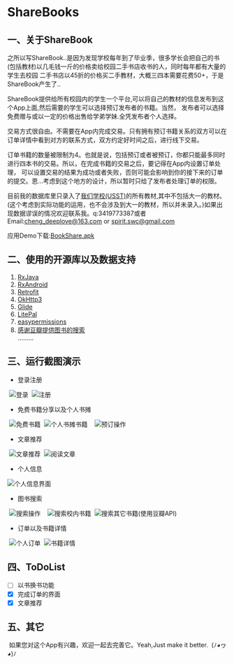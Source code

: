 # ShareBooks
 ## 一、关于ShareBook
之所以写ShareBook..是因为发现学校每年到了毕业季，很多学长会把自己的书(包括教材)以几毛钱一斤的价格卖给校园二手书店收书的人，同时每年都有大量的学生去校园
二手书店以45折的价格买二手教材，大概三四本需要花费50+，于是ShareBook产生了..  

ShareBook提供给所有校园内的学生一个平台,可以将自己的教材的信息发布到这个App上面,然后需要的学生可以选择预订发布者的书籍。当然，
发布者可以选择免费赠与或以一定的价格出售给学弟学妹.全凭发布者个人选择。  

交易方式很自由。不需要在App内完成交易。只有拥有预订书籍关系的双方可以在订单详情中看到对方的联系方式，双方约定好时间之后，进行线下交易。  

订单书籍的数量被限制为4。也就是说，包括预订或者被预订，你都只能最多同时进行四本书的交易。所以，在完成书籍的交易之后，要记得在App内设置订单处理，
可以设置交易的结果为成功或者失败，否则可能会影响到你的接下来的订单的提交。恩...考虑到这个地方的设计，所以暂时只给了发布者处理订单的权限。   

目前我的数据库里只录入了[我们学校(USST)](http://www.usst.edu.cn/)的所有教材,其中不包括大一的教材。(这个考虑到实际功能的运用，也不会涉及到大一的教材，所以并未录入。)如果出现数据谬误的情况欢迎联系我。q:3419773387或者Email:cheng_deeplove@163.com or spirit.swc@gmail.com

应用Demo下载:[BookShare.apk](https://github.com/cheng-github/ShareBooks/raw/master/%E5%BA%94%E7%94%A8Demo/BookShare.apk)

## 二、使用的开源库以及数据支持
1. [RxJava ](https://github.com/ReactiveX/RxJava)
2. [RxAndroid](https://github.com/ReactiveX/RxAndroid)
3. [Retrofit](https://github.com/square/retrofit)
4. [OkHttp3](https://github.com/square/okhttp)
5. [Glide](https://github.com/bumptech/glide)
6. [LitePal](https://github.com/LitePalFramework/LitePal)
7. [easypermissions](https://github.com/googlesamples/easypermissions)
8. [感谢豆瓣提供图书的搜索](https://developers.douban.com/wiki/?title=book_v2#get_book_search)  
.........  
## 三、运行截图演示
 * 登录注册  
 
  ![登录](https://github.com/cheng-github/ShareBooks/blob/master/screenshots/login.png)
  ![注册](https://github.com/cheng-github/ShareBooks/blob/master/screenshots/register.png)
  
* 免费书籍分享以及个人书摊  

  ![免费书籍](https://github.com/cheng-github/ShareBooks/blob/master/screenshots/freepage.png)
  ![个人书摊书籍](https://github.com/cheng-github/ShareBooks/blob/master/screenshots/stallpage.png)  
  ![预订操作](https://github.com/cheng-github/ShareBooks/blob/master/screenshots/orderaction.png)
  
* 文章推荐

  ![文章推荐](https://github.com/cheng-github/ShareBooks/blob/master/screenshots/articlerRecommend.png)
  ![阅读文章](https://github.com/cheng-github/ShareBooks/blob/master/screenshots/articlecontent.png)

* 个人信息

 ![个人信息界面](https://github.com/cheng-github/ShareBooks/blob/master/screenshots/personalpage.png)

* 图书搜索

  ![搜索操作](https://github.com/cheng-github/ShareBooks/blob/master/screenshots/search.png)  
  ![搜索校内书籍](https://github.com/cheng-github/ShareBooks/blob/master/screenshots/mysearchres.png)
  ![搜索其它书籍(使用豆瓣API)](https://github.com/cheng-github/ShareBooks/blob/master/screenshots/doubansearch.png)
  
* 订单以及书籍详情
 
  ![个人订单](https://github.com/cheng-github/ShareBooks/blob/master/screenshots/orderdetail.png)
  ![书籍详情](https://github.com/cheng-github/ShareBooks/blob/master/screenshots/bookdetail.png)
## 四、ToDoList
- [ ] 以书换书功能
- [x] 完成订单的界面
- [x] 文章推荐
## 五、其它
  如果您对这个App有兴趣，欢迎一起去完善它。Yeah,Just make it better.  (ﾉ◕ヮ◕)ﾉ


 
